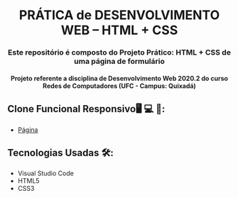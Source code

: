 <h1 align="center">PRÁTICA de DESENVOLVIMENTO WEB – HTML + CSS</h1>
<h3 align="center">Este repositório é composto do Projeto Prático: HTML + CSS de uma página de formulário</h3>
<h4 align="center">Projeto referente a disciplina de Desenvolvimento Web 2020.2 do curso Redes de Computadores (UFC - Campus: Quixadá)</h4>

## Clone Funcional Responsivo:desktop_computer: :computer: :iphone::
- [Página](https://des-web-form-page.netlify.app/)

## Tecnologias Usadas 🛠:
* Visual Studio Code
* HTML5
* CSS3
